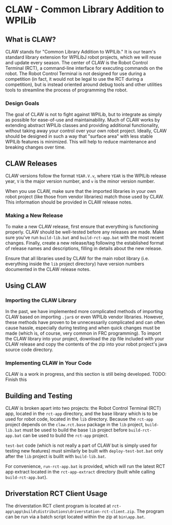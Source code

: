 # CLAW - Common Library Addition to WPILib
## What is CLAW?
CLAW stands for "Common Library Addition to WPILib." It is our team's standard library extension for WPILibJ robot projects, which we will reuse and update every season. The center of CLAW is the Robot Control Terminal (RCT), a command-line interface for executing commands on the robot. The Robot Control Terminal is not designed for use during a competition (in fact, it would not be legal to use the RCT during a competition), but is instead oriented around debug tools and other utilities tools to streamline the process of programming the robot.

### Design Goals
The goal of CLAW is not to fight against WPILib, but to integrate as simply as possible for ease-of-use and maintainability. Much of CLAW works by extending abstract WPILib classes and providing additional functionality, without taking away your control over your own robot project.
Ideally, CLAW should be designed in such a way that "surface area" with less stable WPILib features is minimized. This will help to reduce
maintenance and breaking changes over time.

## CLAW Releases
CLAW versions follow the format `YEAR.V.v`, where `YEAR` is the WPILib release year, `V` is the major version number, and `v` is the minor
version number.

When you use CLAW, make sure that the imported libraries in your own robot project (like those from vendor libraries) match those used by CLAW.
This information should be provided in CLAW release notes.

### Making a New Release
To make a new CLAW release, first ensure that everything is functioning properly. CLAW should be well-tested before any releases are made. Make sure you've run `build-lib.bat` and `build-rct-app.bat` with the most recent changes. Finally, create a new release/tag following the established format of release names and descriptions, filling in details about the new release.

Ensure that all libraries used by CLAW for the main robot library (i.e. everything inside the `lib` project directory) have version
numbers documented in the CLAW release notes.

## Using CLAW
### Importing the CLAW Library
In the past, we have implemented more complicated methods of importing CLAW based on importing `.jar`s or even WPILib vendor libraries.
However, these methods have proven to be unnecessarily complicated and can often cause hassle, especially during testing and when quick
changes must be made (which is, of course, very common in FRC programming). To import the CLAW library into your project, download the
zip file included with your CLAW release and copy the contents of the zip into your robot project's java source code directory.

### Implementing CLAW in Your Code
CLAW is a work in progress, and this section is still being developed.
TODO: Finish this

## Building and Testing
CLAW is broken apart into two projects: the Robot Control Terminal (RCT) app, located in the `rct-app` directory, and the base library
which is to be used for robot code, located in the `lib` directory. Because the `rct-app` project depends on the `claw.rct.base` package in the `lib` project, `build-lib.bat` must be used to build the base `lib` project before `build-rct-app.bat` can be used to build the `rct-app` project.

`test-bot` code (which is not really a part of CLAW but is simply used for testing new features) must similarly be built with `deploy-test-bot.bat` only after the `lib` project is buillt with `build-lib.bat`.

For convenience, `run-rct-app.bat` is provided, which will run the latest RCT app extract located in the `rct-app-extract` directory (built while calling `build-rct-app.bat`).

## Driverstation RCT Client Usage
The driverstation RCT client program is located at `rct-app\app\build\distributions\driverstation-rct-client.zip`.
The program can be run via a batch script located within the zip at `bin\app.bat`.
